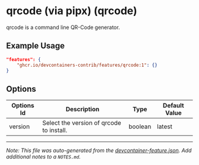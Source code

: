 
# qrcode (via pipx) (qrcode)

qrcode is a command line QR-Code generator.

## Example Usage

```json
"features": {
    "ghcr.io/devcontainers-contrib/features/qrcode:1": {}
}
```

## Options

| Options Id | Description | Type | Default Value |
|-----|-----|-----|-----|
| version | Select the version of qrcode to install. | boolean | latest |



---

_Note: This file was auto-generated from the [devcontainer-feature.json](https://github.com/devcontainers-contrib/features/blob/main/src/qrcode/devcontainer-feature.json).  Add additional notes to a `NOTES.md`._
